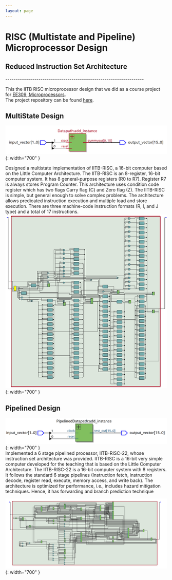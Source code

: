 ```yaml
---
layout: page
---
```


<h1><b>RISC (Multistate and Pipeline) Microprocessor Design</b></h1>
<h2><b>Reduced Instruction Set Architecture</b></h2>
-------------------------------------------------------------------       

This the IITB RISC microprocessor design that we did as a course project for [EE309, Microprocessors](https://www.ee.iitb.ac.in/web/academics/courses/EE309).   
The project repository can be found [here](https://github.com/patel-shivam/RISC-Microprocessor-public).



**MultiState Design**
-------------------------------------------------------------------     


![RISC MultiState High Level](/images/risc_microprocessor/risc_high_level_design.png){: width="700" }   

Designed a multistate implementation of IITB-RISC, a 16-bit computer based on the Little Computer Architecture. The IITB-RISC is an 8-register, 16-bit computer system. It has 8 general-purpose registers (R0 to R7). Register R7 is always stores Program Counter. This architecture uses condition code register which has two flags Carry flag (C) and Zero flag (Z). The IITB-RISC is simple, but general enough to solve complex problems. The architecture allows predicated instruction execution and multiple load and store execution. There are three machine-code instruction formats (R, I, and J type) and a total of 17 instructions.   
![RISC Multipath RTL](/images/risc_microprocessor/risc_rtl_view.png){: width="700" }

**Pipelined Design**
-------------------------------------------------------------------   


![RISC Pipeline High Level](/images/risc_microprocessor/pipeline_high_level_design.png){: width="700" }     
Implemented a 6 stage pipelined processor, IITB-RISC-22, whose instruction set architecture was provided. IITB-RISC is a 16-bit very simple computer developed for the teaching that is based on the Little Computer Architecture. The IITB-RISC-22 is a 16-bit computer system with 8 registers. It follows the standard 6 stage pipelines (Instruction fetch, instruction decode, register read, execute, memory access, and write back). The architecture is optimized for performance, i.e., includes hazard mitigation techniques. Hence, it has forwarding and branch prediction technique  


![RISC Pipeline RTL](/images/risc_microprocessor/RTL_viewer_pipeline.png){: width="700" }
